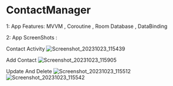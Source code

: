 # ContactManager

1: App Features:
MVVM , Coroutine  , Room Database , DataBinding 

2: App ScreenShots : 

Contact Activity
![Screenshot_20231023_115439](https://github.com/Omidavz/ContactManager/assets/95022891/a091cdab-d34c-4783-9c42-206c39988b40)

Add Contact
![Screenshot_20231023_115905](https://github.com/Omidavz/ContactManager/assets/95022891/7969f1b6-4e6a-42f3-814a-7f610a469479)

Update And Delete
![Screenshot_20231023_115512](https://github.com/Omidavz/ContactManager/assets/95022891/2ac163f7-369a-4f73-9436-b79310478eb9)
![Screenshot_20231023_115542](https://github.com/Omidavz/ContactManager/assets/95022891/a4ae6cad-8516-46ee-9b86-5424403bcbde)
